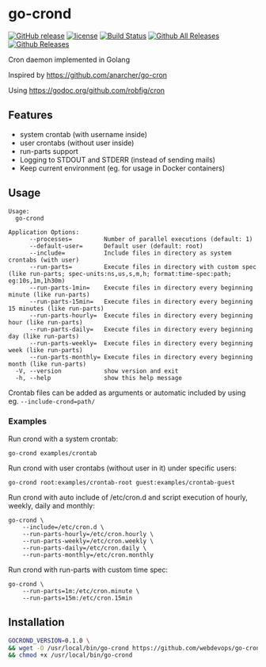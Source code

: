 # go-crond

[![GitHub release](https://img.shields.io/github/release/webdevops/go-crond.svg)](https://github.com/webdevops/go-crond/releases)
[![license](https://img.shields.io/github/license/webdevops/go-crond.svg)](https://github.com/webdevops/go-crond/blob/master/LICENSE)
[![Build Status](https://travis-ci.org/webdevops/go-crond.svg?branch=master)](https://travis-ci.org/webdevops/go-crond)
[![Github All Releases](https://img.shields.io/github/downloads/webdevops/go-crond/total.svg)]()
[![Github Releases](https://img.shields.io/github/downloads/webdevops/go-crond/latest/total.svg)]()

Cron daemon implemented in Golang

Inspired by https://github.com/anarcher/go-cron

Using https://godoc.org/github.com/robfig/cron


## Features

- system crontab (with username inside)
- user crontabs (without user inside)
- run-parts support
- Logging to STDOUT and STDERR (instead of sending mails)
- Keep current environment (eg. for usage in Docker containers)

## Usage

```
Usage:
  go-crond

Application Options:
      --processes=         Number of parallel executions (default: 1)
      --default-user=      Default user (default: root)
      --include=           Include files in directory as system crontabs (with user)
      --run-parts=         Execute files in directory with custom spec (like run-parts; spec-units:ns,us,s,m,h; format:time-spec:path; eg:10s,1m,1h30m)
      --run-parts-1min=    Execute files in directory every beginning minute (like run-parts)
      --run-parts-15min=   Execute files in directory every beginning 15 minutes (like run-parts)
      --run-parts-hourly=  Execute files in directory every beginning hour (like run-parts)
      --run-parts-daily=   Execute files in directory every beginning day (like run-parts)
      --run-parts-weekly=  Execute files in directory every beginning week (like run-parts)
      --run-parts-monthly= Execute files in directory every beginning month (like run-parts)
  -V, --version            show version and exit
  -h, --help               show this help message
```

Crontab files can be added as arguments or automatic included by using eg. `--include-crond=path/`

### Examples

Run crond with a system crontab:

    go-crond examples/crontab


Run crond with user crontabs (without user in it) under specific users:

    go-crond root:examples/crontab-root guest:examples/crontab-guest


Run crond with auto include of /etc/cron.d and script execution of hourly, weekly, daily and monthly:

    go-crond \
        --include=/etc/cron.d \
        --run-parts-hourly=/etc/cron.hourly \
        --run-parts-weekly=/etc/cron.weekly \
        --run-parts-daily=/etc/cron.daily \
        --run-parts-monthly=/etc/cron.monthly

Run crond with run-parts with custom time spec:

    go-crond \
        --run-parts=1m:/etc/cron.minute \
        --run-parts=15m:/etc/cron.15min

## Installation

```bash
GOCROND_VERSION=0.1.0 \
&& wget -O /usr/local/bin/go-crond https://github.com/webdevops/go-crond/releases/download/$GOREPLACE_VERSION/go-crond-64-linux \
&& chmod +x /usr/local/bin/go-crond
```
